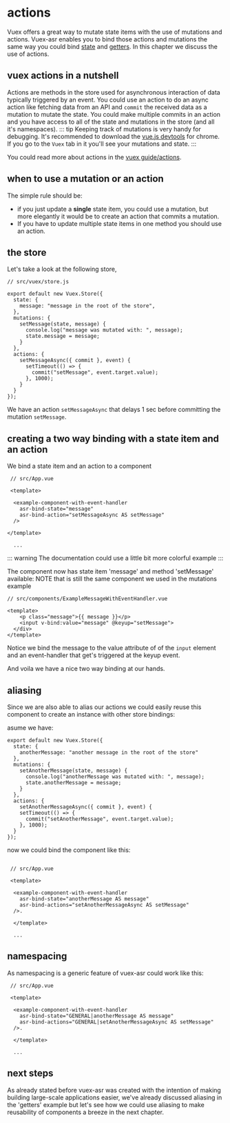 # actions

Vuex offers a great way to mutate state items with the use of mutations and actions. Vuex-asr enables you to bind those actions and mutations the same way you could bind [state](./hello-world-example.html) and [getters](getters-example.html). In this chapter we discuss the use of actions.

## vuex actions in a nutshell

Actions are methods in the store used for asynchronous interaction of data typically triggered by an event. You could use an action to do an async action like fetching data from an API and `commit` the received data as a mutation to mutate the state. You could make multiple commits in an action and you have access to all of the state and mutations in the store (and all it's namespaces).
::: tip
Keeping track of mutations is very handy for debugging. It's recommended to download the [vue.js devtools](https://chrome.google.com/webstore/detail/vuejs-devtools/nhdogjmejiglipccpnnnanhbledajbpd) for chrome. If you go to the `Vuex` tab in it you'll see your mutations and state. 
:::

You could read more about actions in the [vuex guide/actions](https://vuex.vuejs.org/guide/actions.html).

## when to use a mutation or an action

The simple rule should be:
 - if you just update a **single** state item, you could use a mutation, but more elegantly it would be to create an action that commits a mutation.
 - If you have to update multiple state items in one method you should use an action.

## the store
Let's take a look at the following store,

```js{5,14-17}
// src/vuex/store.js

export default new Vuex.Store({
  state: {
    message: "message in the root of the store",
  },
  mutations: {
    setMessage(state, message) {
      console.log("message was mutated with: ", message);
      state.message = message;
    }
  },
  actions: {
    setMessageAsync({ commit }, event) {
      setTimeout(() => {
        commit("setMessage", event.target.value);
      }, 1000);
    }
  }
});
```
We have an action `setMessageAsync` that delays 1 sec before committing the mutation `setMessage`.

## creating a two way binding with a state item and an action

We bind a state item and an action to a component

```vue{6,7}
 // src/App.vue
 
 <template> 
 
  <example-component-with-event-handler
    asr-bind-state="message"
    asr-bind-action="setMessageAsync AS setMessage"
  />

</template>
  
  ...
```
::: warning
The documentation could use a little bit more colorful example
::: 

The component now has state item 'message' and method 'setMessage' available:
NOTE that is still the same component we used in the mutations example

```vue{5}
// src/components/ExampleMessageWithEventHandler.vue

<template>
    <p class="message">{{ message }}</p>
    <input v-bind:value="message" @keyup="setMessage">
  </div>
</template>
```
Notice we bind the message to the value attribute of of the `input` element and an event-handler that get's triggered at the keyup event.

And voila we have a nice two way binding at our hands.

## aliasing

Since we are also able to alias our actions we could easily reuse this component to create an instance with other store bindings:

asume we have:
```js{3,6-9,12-15}
export default new Vuex.Store({
  state: {
    anotherMessage: "another message in the root of the store"
  },
  mutations: {
    setAnotherMessage(state, message) {
      console.log("anotherMessage was mutated with: ", message);
      state.anotherMessage = message;
    }
  },
  actions: {
    setAnotherMessageAsync({ commit }, event) {
    setTimeout(() => {
      commit("setAnotherMessage", event.target.value);
    }, 1000);
  }
});
```
now we could bind the component like this:

```vue{7,8}

 // src/App.vue
 
 <template> 
 
  <example-component-with-event-handler
    asr-bind-state="anotherMessage AS message"
    asr-bind-actions="setAnotherMessageAsync AS setMessage"
  />. 

  </template>
  
  ...
```

## namespacing

As namespacing is a generic feature of vuex-asr could work like this:

```vue{6,7}
 // src/App.vue
 
 <template> 
 
  <example-component-with-event-handler
    asr-bind-state="GENERAL|anotherMessage AS message"
    asr-bind-actions="GENERAL|setAnotherMessageAsync AS setMessage"
  />. 

  </template>
  
  ...
```


## next steps

As already stated before vuex-asr was created with the intention of making building large-scale applications easier, we've already discussed aliasing in the 'getters' example but let's see how we could use aliasing to make reusability of components a breeze in the next chapter. 
